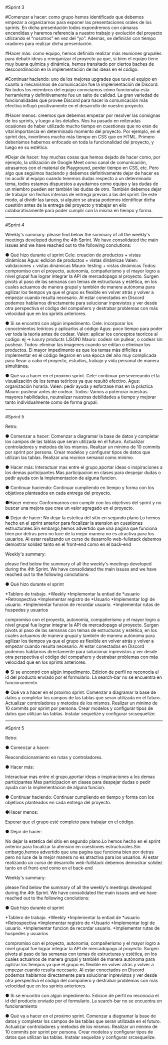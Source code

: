 #Sprint 3


#Comenzar a hacer: 
como grupo hemos identificado que debemos empezar a organizarnos para exponer las presentaciones orales de los sprints. En dicha presentación todos expondremos con cámaras encendidas y haremos referencia a nuestro trabajo y evolución del proyecto utilizando el “nosotros” en vez del “yo”. Además, se definirán con tiempo oradores para realizar dicha presentación.


#Hacer más:
 como equipo, hemos definido realizar más reuniones grupales para debatir ideas y reorganizar el proyecto ya que, si bien el equipo tiene muy buena química y dinámica, hemos transitado por ciertos baches de descoordinación en la implementación de las ideas en el código.



#Continuar haciendo:
 uno de los mejores upgrades que tuvo el equipo en cuanto a mecanismos de comunicación fue la implementación de Discord. No todos los miembros del equipo conocíamos cómo funcionaba esta herramienta y definitivamente fue un salto de calidad. La gran variedad de funcionalidades que provee Discord para hacer la comunicación más efectiva influyó positivamente en el desarrollo de nuestro proyecto.


#Hacer menos:
 creemos que debemos empezar por resolver las consignas de los sprints, y luego a los detalles. Nos ha pasado en reiteradas ocasiones de haber utilizado mucho tiempo en cuestiones que no eran de vital importancia en determinado momento del proyecto. Por ejemplo, en el sprint dos, invertimos mucho más tiempo en CSS que en HTML. Primero deberíamos habernos enfocado en toda la funcionalidad del proyecto, y luego en su estética.

#Dejar de hacer:
 hay muchas cosas que hemos dejado de hacer como, por ejemplo, la utilización de Google Meet como canal de comunicación, atrasarnos con el material de Playground, perder tiempo en CSS, etc. Pero algo que seguimos haciendo y debemos definitivamente dejar de hacer es no acudir al equipo cuando tenemos dudas respecto a un determinado tema, todos estamos dispuestos a ayudarnos como equipo y las dudas de un miembro pueden ser también las dudas de otro. También debemos dejar de trabajar sin fechas internas de entrega previas a las del sprint. De este modo, al dividir las tareas, si alguien se atrasa podemos identificar dicha cuestión antes de la entrega del proyecto y trabajar en ello colaborativamente para poder cumplir con la misma en tiempo y forma.






--------------------------------------------------------------------------------------------------------







#Sprint 4

Weekly's summary: please find below the summary of all the weekly's meetings developed during the 4th Sprint. We have consolidated the main issues and we have reached out to the following conclutions:

● Qué hizo durante el sprint 
Cele: creacion de productos + vistas dinámicas 
Agus: edicion de productos + vistas dinámicas
Valen: validaciones + vistas dinámicas
Mauro: testing + vistas dinámicas 
Todos: compromiso con el proyecto, autonomìa, compañerismo y el mayor logro a nivel grupal fue lograr integrar la API de mercadopago al proyecto. Surgen pivots al paso de las semanas con temas de estructuras y estética, en los cuales actuamos de manera grupal y también de manera autónoma para agilizar los tiempos ya que el grupo es flexible en volver atrás y volver a empezar cuando resulta necesario. Al estar conectados en Discord podemos hablarnos directamente para solucionar inprevistos y ver desde otra perspectiva el código del compañero y destrabar problemas con más velocidad que en los sprints anteriores.

● Si se encontró con algún impedimento.
Cele: incorporar los conocimientos teóricos y aplicarlos al código
Agus: poco tiempo para poder ver toda la teoria antes de codear. 
Valen: aplicar los conceptos teoricos al codigo: ej -> luxury products (JSON)
Mauro: codear sin pullear, o codear sin pushear.
Todos: eliminar las imagenes cuando se editan o eliminan los productos. El mayor impedimento es que los temas màs dificiles a implementar en el código llegaron en una época del año muy complicada para llevar a cabo el proyecto, estudios, trabajo y vida personal de manera simultánea.

● Qué va a hacer en el proximo sprint.
Cele: continuar persevereando el la visualización de los temas teóricos ya que resultó efectivo. 
Agus: organización horaria.
Valen: pedir ayuda y esforzase mas en la práctica
Mauro: pushear antes de codear.
Todos: Vamos a potenciar nuestras mayores habilidades, neutralizar nuestras debilidades a tiempo y mejorar tanto individualmente como de forma grupal.





--------------------------------------------------------------------------------------------------------






#Sprint 5 

Retro:

● Comenzar a hacer: 
Comenzar a diagramar la base de datos y completar los campos de las tablas  que seran utilizada en el futuro.
Actualizar controladores y metodos de los mismos.
Realizar un minimo de 10 commits por sprint por persona.
Crear modelos y configurar tipos de datos que utilizan las tablas.
Realizar una reunion semanal como minimo.

● Hacer más:
Interactuar mas entre el grupo,aportar ideas o inspiraciones a los demas participantes
Mas participacion en clases para despejar dudas o pedir ayuda con la implementacion de alguna funcion.

● Continuar haciendo:
Continuar cumpliendo en tiempo y forma con los objetivos planteados en cada entrega del proyecto.


●Hacer menos: 
Conformarnos con cumplir con los objetivos del sprint y no buscar una mejora que cree un valor agregado en el proyecto.

● Dejar de hacer:
No dejar la estetica del sitio en segundo plano.Lo hemos hecho en el sprint anterior para focalizar la atension en cuestiones estructurales.Sin embargo,hemos advertido que una pagina que funciona bien por detras pero no luce de la mejor manera no es atractiva para los usuarios.
Al estar realizando un curso de desarrollo web-fullstack debemos demostrar solidez tanto en el front-end como en el back-end

Weekly's summary:

 please find below the summary of all the weekly's meetings developed during the 4th Sprint. We have consolidated the main issues and we have reached out to the following conclutions:

● Qué hizo durante el sprint 

*Tablero de trabajo.
*Weekly
*Implementar la entiad de *usuario
*Retrospectiva
*Implementar registro de *Usuario
*Implementar logi de usuario.
*Implementar funcion de recordar usuario.
*Implementar rutas de huspedes y usuarios

 compromiso con el proyecto, autonomìa, compañerismo y el mayor logro a nivel grupal fue lograr integrar la API de mercadopago al proyecto. Surgen pivots al paso de las semanas con temas de estructuras y estética, en los cuales actuamos de manera grupal y también de manera autónoma para agilizar los tiempos ya que el grupo es flexible en volver atrás y volver a empezar cuando resulta necesario. Al estar conectados en Discord podemos hablarnos directamente para solucionar inprevistos y ver desde otra perspectiva el código del compañero y destrabar problemas con más velocidad que en los sprints anteriores.

● Si se encontró con algún impedimento.
Edicion de perfil no reconocia el id del producto enviado por el formulario.
La search-bar no se encuentra en funcionamiento


● Qué va a hacer en el proximo sprint.
Comenzar a diagramar la base de datos y completar los campos de las tablas  que seran utilizada en el futuro.
Actualizar controladores y metodos de los mismos.
Realizar un minimo de 10 commits por sprint por persona.
Crear modelos y configurar tipos de datos que utilizan las tablas.
Instalar sequelize y configurar srcsequelize.




--------------------------------------------------------------------------------------------------------

#Sprint 5 

Retro:

● Comenzar a hacer: 

Reacondicionamiento en rutas y controladores.


● Hacer más:

Interactuar mas entre el grupo,aportar ideas o inspiraciones a los demas participantes
Mas participacion en clases para despejar dudas o pedir ayuda con la implementacion de alguna funcion.

● Continuar haciendo:
Continuar cumpliendo en tiempo y forma con los objetivos planteados en cada entrega del proyecto.


●Hacer menos: 

Esperar que el grupo esté completo para trabajar en el código.

● Dejar de hacer:

No dejar la estetica del sitio en segundo plano.Lo hemos hecho en el sprint anterior para focalizar la atension en cuestiones estructurales.Sin embargo,hemos advertido que una pagina que funciona bien por detras pero no luce de la mejor manera no es atractiva para los usuarios.
Al estar realizando un curso de desarrollo web-fullstack debemos demostrar solidez tanto en el front-end como en el back-end

Weekly's summary:

 please find below the summary of all the weekly's meetings developed during the 4th Sprint. We have consolidated the main issues and we have reached out to the following conclutions:

● Qué hizo durante el sprint 

*Tablero de trabajo.
*Weekly
*Implementar la entiad de *usuario
*Retrospectiva
*Implementar registro de *Usuario
*Implementar logi de usuario.
*Implementar funcion de recordar usuario.
*Implementar rutas de huspedes y usuarios

 compromiso con el proyecto, autonomìa, compañerismo y el mayor logro a nivel grupal fue lograr integrar la API de mercadopago al proyecto. Surgen pivots al paso de las semanas con temas de estructuras y estética, en los cuales actuamos de manera grupal y también de manera autónoma para agilizar los tiempos ya que el grupo es flexible en volver atrás y volver a empezar cuando resulta necesario. Al estar conectados en Discord podemos hablarnos directamente para solucionar inprevistos y ver desde otra perspectiva el código del compañero y destrabar problemas con más velocidad que en los sprints anteriores.

● Si se encontró con algún impedimento.
Edicion de perfil no reconocia el id del producto enviado por el formulario.
La search-bar no se encuentra en funcionamiento


● Qué va a hacer en el proximo sprint.
Comenzar a diagramar la base de datos y completar los campos de las tablas  que seran utilizada en el futuro.
Actualizar controladores y metodos de los mismos.
Realizar un minimo de 10 commits por sprint por persona.
Crear modelos y configurar tipos de datos que utilizan las tablas.
Instalar sequelize y configurar srcsequelize.






